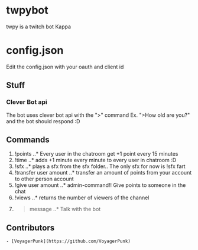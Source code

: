 # twpybot
twpy is a twitch bot Kappa 
# config.json
Edit the config.json with your oauth and client id
## Stuff
### Clever Bot api
The bot uses clever bot api with the ">" command
Ex. ">How old are you?" and the bot should respond :D

## Commands
1. !points
..* Every user in the chatroom get +1 point every 15 minutes
2. !time
..* adds +1 minute every minute to every user in chatroom :D
2. !sfx
..* plays a sfx from the sfx folder.. The only sfx for now is !sfx fart
3. !transfer user amount
..* transfer an amount of points from your account to other person account
4. !give user amount
..* admin-command!! Give points to someone in the chat
5. !views
..* returns the number of viewers of the channel
6. >message
..* Talk with the bot


## Contributors
    - [VoyagerPunk](https://github.com/VoyagerPunk)
